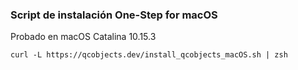 ### Script de instalación One-Step for macOS

Probado en macOS Catalina 10.15.3

```shell
curl -L https://qcobjects.dev/install_qcobjects_macOS.sh | zsh
```
